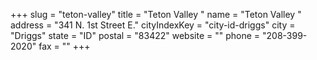 +++
slug = "teton-valley"
title = "Teton Valley "
name = "Teton Valley "
address = "341 N. 1st Street E."
cityIndexKey = "city-id-driggs"
city = "Driggs"
state = "ID"
postal = "83422"
website = ""
phone = "208-399-2020"
fax = ""
+++
